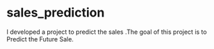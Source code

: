 # sales_prediction
I developed a project to predict the sales .The goal of this project is to Predict the Future Sale.
